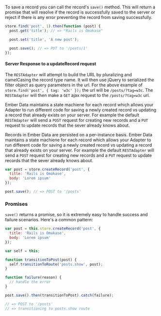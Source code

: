 To save a record you can call the record's `save()` method. This will
return a promise that will resolve if the record is successfully saved
to the server or reject if there is any error preventing the record
from saving successfully.

```javascript
store.find('post', 1).then(function (post) {
  post.get('title'); // => "Rails is Omakase"

  post.set('title', 'A new post');

  post.save(); // => PUT to '/posts/1'
});
```

#### Server Response to a updateRecord request

The `RESTAdapter` will attempt to build the URL by pluralizing and
camelCasing the record type name. It will then use jQuery to
serialized the filter object as query parameters in the url. For the
above example of `store.find('post', { tag: 'w3c' });` the url will be
`/posts/?tag=w3c`. The `RESTAdapter` will then make a `GET` ajax
request to the `/posts/?tag=w3c` url.


Ember Data maintains a state machiene for each record which allows
your Adapter to run different code for saving a newly created record
vs updating a record that already exists on your server. For example
the default `RESTAdapter` will send a `POST` request for creating new
records and a `PUT` request to update records that the sever already
knows about.

Records in Ember Data are persisted on a per-instance basis. Ember
Data maintains a state machiene for each record which allows your
Adapter to run different code for saving a newly created record vs
updating a record that already exists on your server. For example the
default `RESTAdapter` will send a `POST` request for creating new
records and a `PUT` request to update records that the sever already
knows about.



```javascript
var post = store.createRecord('post', {
  title: 'Rails is Omakase',
  body: 'Lorem ipsum'
});

post.save(); // => POST to '/posts'
```



### Promises

`save()` returns a promise, so it is extremely easy to handle success
 and failure scenarios.  Here's a common pattern:

```javascript
var post = this.store.createRecord('post', {
  title: 'Rails is Omakase',
  body: 'Lorem ipsum'
});

var self = this;

function transitionToPost(post) {
  self.transitionToRoute('posts.show', post);
}

function failure(reason) {
  // handle the error
}

post.save().then(transitionToPost).catch(failure);

// => POST to '/posts'
// => transitioning to posts.show route
```
